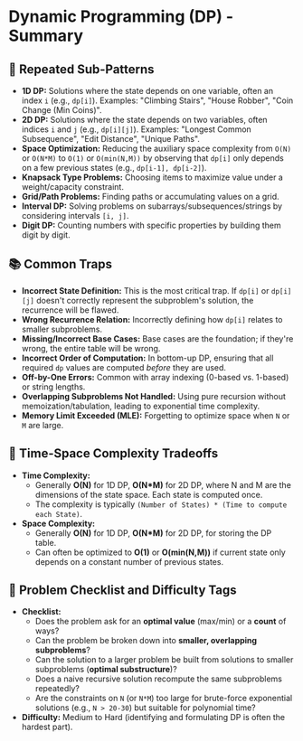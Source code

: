 # Dynamic Programming (DP) - Summary

## 🔁 Repeated Sub-Patterns
* **1D DP:** Solutions where the state depends on one variable, often an index `i` (e.g., `dp[i]`). Examples: "Climbing Stairs", "House Robber", "Coin Change (Min Coins)".
* **2D DP:** Solutions where the state depends on two variables, often indices `i` and `j` (e.g., `dp[i][j]`). Examples: "Longest Common Subsequence", "Edit Distance", "Unique Paths".
* **Space Optimization:** Reducing the auxiliary space complexity from `O(N)` or `O(N*M)` to `O(1)` or `O(min(N,M))` by observing that `dp[i]` only depends on a few previous states (e.g., `dp[i-1], dp[i-2]`).
* **Knapsack Type Problems:** Choosing items to maximize value under a weight/capacity constraint.
* **Grid/Path Problems:** Finding paths or accumulating values on a grid.
* **Interval DP:** Solving problems on subarrays/subsequences/strings by considering intervals `[i, j]`.
* **Digit DP:** Counting numbers with specific properties by building them digit by digit.

## 📚 Common Traps
* **Incorrect State Definition:** This is the most critical trap. If `dp[i]` or `dp[i][j]` doesn't correctly represent the subproblem's solution, the recurrence will be flawed.
* **Wrong Recurrence Relation:** Incorrectly defining how `dp[i]` relates to smaller subproblems.
* **Missing/Incorrect Base Cases:** Base cases are the foundation; if they're wrong, the entire table will be wrong.
* **Incorrect Order of Computation:** In bottom-up DP, ensuring that all required `dp` values are computed *before* they are used.
* **Off-by-One Errors:** Common with array indexing (0-based vs. 1-based) or string lengths.
* **Overlapping Subproblems Not Handled:** Using pure recursion without memoization/tabulation, leading to exponential time complexity.
* **Memory Limit Exceeded (MLE):** Forgetting to optimize space when `N` or `M` are large.

## 🔁 Time-Space Complexity Tradeoffs
* **Time Complexity:**
    * Generally **O(N)** for 1D DP, **O(N*M)** for 2D DP, where N and M are the dimensions of the state space. Each state is computed once.
    * The complexity is typically `(Number of States) * (Time to compute each State)`.
* **Space Complexity:**
    * Generally **O(N)** for 1D DP, **O(N*M)** for 2D DP, for storing the DP table.
    * Can often be optimized to **O(1)** or **O(min(N,M))** if current state only depends on a constant number of previous states.

## 📌 Problem Checklist and Difficulty Tags
* **Checklist:**
    * Does the problem ask for an **optimal value** (max/min) or a **count** of ways?
    * Can the problem be broken down into **smaller, overlapping subproblems**?
    * Can the solution to a larger problem be built from solutions to smaller subproblems (**optimal substructure**)?
    * Does a naive recursive solution recompute the same subproblems repeatedly?
    * Are the constraints on `N` (or `N*M`) too large for brute-force exponential solutions (e.g., `N > 20-30`) but suitable for polynomial time?
* **Difficulty:** Medium to Hard (identifying and formulating DP is often the hardest part).
